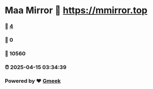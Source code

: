 # Maa Mirror :link: https://mmirror.top 
### :page_facing_up: [4](https://mmirror.top/tag.html) 
### :speech_balloon: 0 
### :hibiscus: 10560 
### :alarm_clock: 2025-04-15 03:34:39 
### Powered by :heart: [Gmeek](https://github.com/Meekdai/Gmeek)
